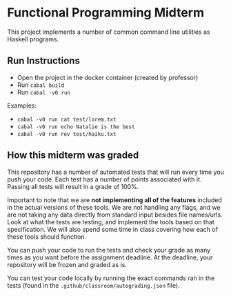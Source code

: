 # Functional Programming Midterm

This project implements a number of common command line utilities as Haskell programs.

## Run Instructions

- Open the project in the docker container (created by professor)
- Run `cabal build`
- Run `cabal -v0 run` <whichever command util> <arguments>

Examples:

- `cabal -v0 run cat test/lorem.txt`
- `cabal -v0 run echo Natalie is the best`
- `cabal -v0 run rev test/haiku.txt`


## How this midterm was graded

This repository has a number of automated tests that will run every time you
push your code. Each test has a number of points associated with it. Passing all
tests will result in a grade of 100%.

Important to note that we are **not implementing all of the features** included
in the actual versions of these tools. We are not handling any flags, and we are
not taking any data directly from standard input besides file names/urls. Look
at what the tests are testing, and implement the tools based on that
specification. We will also spend some time in class covering how each of these
tools should function.

You can push your code to run the tests and check your grade as many times as
you want before the assignment deadline. At the deadline, your repository will
be frozen and graded as is.

You can test your code locally by running the exact commands ran in the tests
(found in the `.github/classroom/autograding.json` file).
